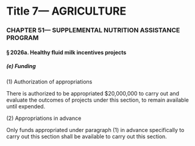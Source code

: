 
# Title 7— AGRICULTURE
### CHAPTER 51— SUPPLEMENTAL NUTRITION ASSISTANCE PROGRAM
#### § 2026a. Healthy fluid milk incentives projects
##### (e) Funding

(1) Authorization of appropriations

There is authorized to be appropriated $20,000,000 to carry out and evaluate the outcomes of projects under this section, to remain available until expended.

(2) Appropriations in advance

Only funds appropriated under paragraph (1) in advance specifically to carry out this section shall be available to carry out this section.
